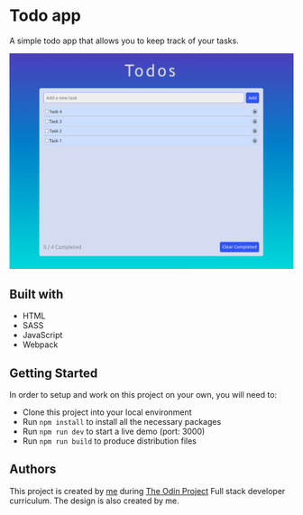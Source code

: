 # Todo app

  A simple todo app that allows you to keep track of your tasks.
  
  ![Todo app](./src/assets/Todo-app.png)

## Built with

- HTML
- SASS
- JavaScript
- Webpack

## Getting Started

In order to setup and work on this project on your own, you will need to:
- Clone this project into your local environment
- Run `npm install` to install all the necessary packages
- Run `npm run dev` to start a live demo (port: 3000)
- Run `npm run build` to produce distribution files

## Authors
  This project is created by [me](https://github.com/AvagSargsyan) during [The Odin Project](https://www.theodinproject.com/) Full stack developer curriculum.
  The design is also created by me.

